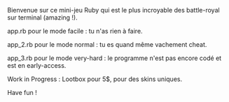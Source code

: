 Bienvenue sur ce mini-jeu Ruby qui est le plus incroyable des battle-royal sur terminal (amazing !).

app.rb pour le mode facile : tu n'as rien à faire.

app_2.rb pour le mode normal : tu es quand même vachement cheat. 

app_3.rb pour le mode very-hard : le programme n'est pas encore codé et est en early-access. 


Work in Progress : Lootbox pour 5$, pour des skins uniques.

Have fun ! 
